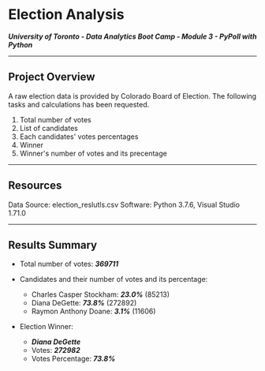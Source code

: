 # Election Analysis
***University of Toronto - Data Analytics Boot Camp - Module 3 - PyPoll with Python***

---

## Project Overview
A raw election data is provided by Colorado Board of Election. The following tasks and calculations has been requested.
1. Total number of votes
2. List of candidates
3. Each candidates' votes percentages
4. Winner
5. Winner's number of votes and its precentage

---

## Resources
Data Source: election_reslutls.csv
Software: Python 3.7.6, Visual Studio 1.71.0

---

## Results Summary

* Total number of votes: ***369711***

* Candidates and their number of votes and its percentage:
  * Charles Casper Stockham: ***23.0%*** (85213)
  * Diana DeGette: ***73.8%*** (272892)
  * Raymon Anthony Doane: ***3.1%*** (11606)

* Election Winner:
  * ***Diana DeGette***
  * Votes: ***272982***
  * Votes Percentage: ***73.8%***
